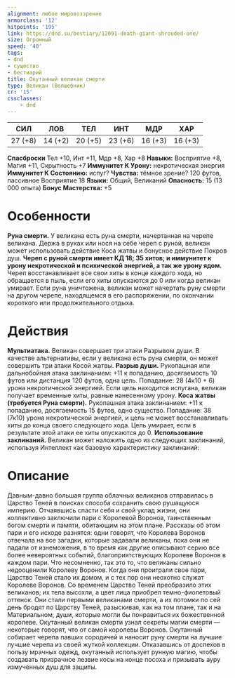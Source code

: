 ```yaml
---
alignment: любое мировоззрение
armorclass: '12'
hitpoints: '195'
link: https://dnd.su/bestiary/12091-death-giant-shrouded-one/
size: Огромный
speed: '40'
tags:
- dnd
- существо
- бестиарий
title: Окутанный великан смерти
type: Великан (Волшебник)
cr: '15'
cssclasses:
    - dnd
---
```



| СИЛ | ЛОВ | ТЕЛ | ИНТ | МДР | ХАР |
|---|---|---|---|---|---|
| 27 (+8) | 14 (+2) | 20 (+5) | 23 (+6) | 16 (+3) | 16 (+3) |
**Спасброски** Тел +10, Инт +11, Мдр +8, Хар +8
**Навыки:** Восприятие +8, Магия +11, Скрытность +7
**Иммунитет К Урону:** некротическая энергия
**Иммунитет К Состоянию:** испуг?
**Чувства:** тёмное зрение? 120 футов, пассивное Восприятие 18
**Языки:** Общий, Великаний
**Опасность:** 15 (13 000 опыта)
**Бонус Мастерства:** +5


# Особенности
**Руна смерти.** У великана есть руна смерти, начертанная на черепе великана. Держа в руках или нося на себе череп с руной, великан может использовать действие Коса жатвы и бонусное действие Покров душ.
**Череп с руной смерти имеет КД 18; 35 хитов; и иммунитет к урону некротической и психической энергией, а так же урону ядом.** Череп восстанавливает все свои хиты в конце каждого хода, но обращается в пыль, если его хиты опускаются до 0 или когда великан умирает. Если руна уничтожена, великан может начертать руну смерти на другом черепе, находящемся в его распоряжении, по окончании короткого или продолжительного отдыха.


# Действия
**Мультиатака.** Великан совершает три атаки Разрывом души. В качестве альтернативы, если у великана есть руна смерти, он может совершить три атаки Косой жатвы.
**Разрыв души.** Рукопашная или дальнобойная атака заклинанием: +11 к попаданию, досягаемость 10 футов или дистанция 120 футов, одна цель. Попадание: 28 (4к10 + 6) урона некротической энергией. Если цель находится испугана, великан получает временные хиты, равные нанесенному урону.
**Коса жатвы (требуется Руна смерти).** Рукопашная атака заклинанием: +11 к попаданию, досягаемость 15 футов, одно существо. Попадание: 38 (7к10) урона некротической энергией, и цель не может восстанавливать хиты до конца своего следующего хода. Цель умирает, если в результате этой атаки ее хиты опускаются до 0.
**Использование заклинаний.** Великан может наложить одно из следующих заклинаний, используя Интеллект как базовую характеристику заклинаний:


# Описание
Давным-давно большая группа облачных великанов отправилась в Царство Теней в поисках способа сохранить свою рушащуюся империю. Отчаявшись спасти себя и свой уклад жизни, они коллективно заключили пари с Королевой Воронов, таинственным богом смерти и памяти, обитающим на этом плане. Рассказы об этом пари и его исходе разнятся: одни говорят, что Королева Воронов отвечала на все загадки, которые задавали великаны, пока они не падали от изнеможения, в то время как другие описывают серию все более невероятных событий, благоприятствующих Королеве Воронов в каждом пари. Что несомненно, так это то, что великаны сильно недооценили Королеву Воронов. Когда они проиграли свое пари, Царство Теней стало их домом, и с тех пор они неохотно служат Королеве Воронов. Со временем Царство Теней преобразило этих великанов; их тела высохли, а цвет лица приобрел темно-фиолетовый оттенок. Они стали первыми великанами смерти, а их потомки по сей день бродят по Царству Теней, разыскивая, как на том плане, так и на Материальном, души, которые могли бы понравиться их божественной королеве.    Окутанный великан смерти узнал секреты магии смерти — некоторые говорят, что от самой королевы Воронов. Окутанный собирает черепа павших сородичей и наносит руну смерти на лучшие лучшие черепа из своей жуткой коллекции. Отказавшись от доспехов в пользу мрачных одежд, окутанный использует рунную магию, чтобы создавать призрачное лезвие косы на конце посоха и призывать ауру измученных душ для защиты.